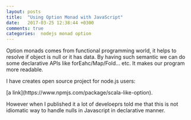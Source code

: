 ```yaml
---
layout: posts
title:  "Using Option Monad with JavaScript"
date:   2017-03-25 12:38:44 +0300
comments: true
categories:  nodejs monad option
---
```

<p> 
Option monads comes from functional programming world, it helps to resolve if object is null or it has data. 
By having such semantic we can do some declarative APIs like forEahc/Map/Fold... etc.
It makes our program more readable.
</p>
<p>
I have creates open source project for node.js users: 
</p>
[a link](https://www.npmjs.com/package/scala-like-option).
<p>
However when I published it a lot of develoeprs told me that this is not idiomatic way to handle nulls in Javascript in declarative manner.   
</p>
